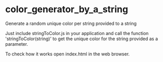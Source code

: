 # color_generator_by_a_string
Generate a random unique color per string provided to a string


Just include stringToColor.js in your application and call the function 'stringToColor(string)' to get the unique color for the string provided as a parameter.

To check how it works open index.html in the web browser.